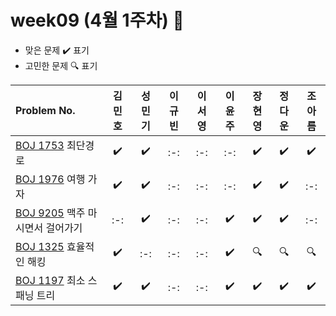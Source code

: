 # week09 (4월 1주차) :pencil:

- 맞은 문제 :heavy_check_mark: 표기
- 고민한 문제 :mag: 표기



|Problem No.|김민호|성민기|이규빈|이서영|이윤주|장현영|정다운|조아름|
|:---------------------------|:-----:|:-----:|:-----:|:-----:|:-----:|:-----:|:-----:|:-----:|
|[BOJ 1753](https://www.acmicpc.net/problem/1753) 최단경로|:heavy_check_mark:|:heavy_check_mark:|:-:|:-:|:-:|:heavy_check_mark:|:heavy_check_mark:|:heavy_check_mark:|
|[BOJ 1976](https://www.acmicpc.net/problem/1976) 여행 가자|:heavy_check_mark:|:heavy_check_mark:|:-:|:-:|:-:|:heavy_check_mark:|:heavy_check_mark:|:-:|
|[BOJ 9205](https://www.acmicpc.net/problem/9205) 맥주 마시면서 걸어가기|:-:|:heavy_check_mark:|:-:|:-:|:heavy_check_mark:|:heavy_check_mark:|:heavy_check_mark:|:-:|
|[BOJ 1325](https://www.acmicpc.net/problem/1325) 효율적인 해킹|:heavy_check_mark:|:-:|:-:|:-:|:heavy_check_mark:|:mag:|:mag:|:mag:|
|[BOJ 1197](https://www.acmicpc.net/problem/1197) 최소 스패닝 트리|:heavy_check_mark:|:heavy_check_mark:|:-:|:-:|:heavy_check_mark:|:heavy_check_mark:|:heavy_check_mark:|:heavy_check_mark:|

